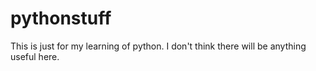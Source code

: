 # pythonstuff
This is just for my learning of python. I don't think there will be anything useful here.
